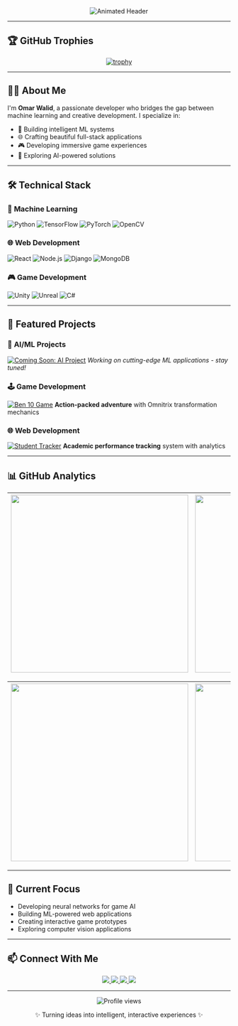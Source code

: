 <div align="center">
  <img src="https://readme-typing-svg.demolab.com?font=Fira+Code&weight=700&size=28&duration=4000&pause=1000&color=00F72D&background=0D111700&center=true&vCenter=true&width=600&lines=Machine+Learning+Engineer;Full-Stack+Developer;Game+Dev+Enthusiast;AI+%26+Creative+Coder" alt="Animated Header" />
</div>

---

## 🏆 **GitHub Trophies**
<div align="center">
  
[![trophy](https://github-profile-trophy.vercel.app/?username=omarwalied177&theme=onedark&no-bg=true&no-frame=true&column=8&margin-w=15&margin-h=15&rank=SECRET,SSS,SS,S,AAA,AA,A,B,C)](https://github.com/ryo-ma/github-profile-trophy)

</div>

---

## 👨‍💻 **About Me**
I'm **Omar Walid**, a passionate developer who bridges the gap between machine learning and creative development. I specialize in:
- 🤖 Building intelligent ML systems
- 🌐 Crafting beautiful full-stack applications
- 🎮 Developing immersive game experiences
- 🧠 Exploring AI-powered solutions

---

## 🛠️ **Technical Stack**

### 🤖 **Machine Learning**
![Python](https://img.shields.io/badge/Python-3776AB?style=for-the-badge&logo=python&logoColor=white)
![TensorFlow](https://img.shields.io/badge/TensorFlow-FF6F00?style=for-the-badge&logo=tensorflow&logoColor=white)
![PyTorch](https://img.shields.io/badge/PyTorch-EE4C2C?style=for-the-badge&logo=pytorch&logoColor=white)
![OpenCV](https://img.shields.io/badge/OpenCV-5C3EE8?style=for-the-badge&logo=opencv&logoColor=white)

### 🌐 **Web Development**
![React](https://img.shields.io/badge/React-61DAFB?style=for-the-badge&logo=react&logoColor=black)
![Node.js](https://img.shields.io/badge/Node.js-339933?style=for-the-badge&logo=nodedotjs&logoColor=white)
![Django](https://img.shields.io/badge/Django-092E20?style=for-the-badge&logo=django&logoColor=white)
![MongoDB](https://img.shields.io/badge/MongoDB-47A248?style=for-the-badge&logo=mongodb&logoColor=white)

### 🎮 **Game Development**
![Unity](https://img.shields.io/badge/Unity-100000?style=for-the-badge&logo=unity&logoColor=white)
![Unreal](https://img.shields.io/badge/Unreal-0E1128?style=for-the-badge&logo=unrealengine&logoColor=white)
![C#](https://img.shields.io/badge/C%23-239120?style=for-the-badge&logo=c-sharp&logoColor=white)

---

## 🚀 **Featured Projects**

### 🤖 **AI/ML Projects**
[![Coming Soon: AI Project](https://custom-icon-badges.demolab.com/badge/🚀_New_ML_Project-Coming_Soon-blue?style=for-the-badge&logo=rocket)](https://github.com/omarwalied177)
*Working on cutting-edge ML applications - stay tuned!*

### 🕹️ **Game Development**
[![Ben 10 Game](https://github-readme-stats.vercel.app/api/pin/?username=omarwalied177&repo=Ben10-Game&theme=dark&show_owner=true)](https://github.com/omarwalied177/Ben10-Game)
**Action-packed adventure** with Omnitrix transformation mechanics

### 🌐 **Web Development**
[![Student Tracker](https://github-readme-stats.vercel.app/api/pin/?username=omarwalied177&repo=Student---Tracking---System&theme=dark&show_owner=true)](https://github.com/omarwalied177/Student---Tracking---System)
**Academic performance tracking** system with analytics

---

## 📊 **GitHub Analytics**
<div align="center">
  
| <img src="https://github-readme-stats.vercel.app/api?username=omarwalied177&show_icons=true&theme=radical&hide_border=true" width="400" /> | <img src="https://github-readme-streak-stats.herokuapp.com/?user=omarwalied177&theme=radical&hide_border=true" width="400" /> |
| ------------- | ------------- |

| <img src="https://github-readme-stats.vercel.app/api/top-langs/?username=omarwalied177&layout=compact&theme=radical&hide_border=true" width="400" /> | <img src="https://github-profile-summary-cards.vercel.app/api/cards/productive-time?username=omarwalied177&theme=radical&utcOffset=8" width="400" /> |
| ------------- | ------------- |

</div>

---

## 🌟 **Current Focus**
- Developing neural networks for game AI
- Building ML-powered web applications
- Creating interactive game prototypes
- Exploring computer vision applications

---

## 📫 **Connect With Me**
<div align="center">
  <a href="mailto:omarwalied373@gmail.com">
    <img src="https://img.shields.io/badge/Gmail-D14836?style=for-the-badge&logo=gmail&logoColor=white" />
  </a>
  <a href="https://linkedin.com/in/topengomar">
    <img src="https://img.shields.io/badge/LinkedIn-0077B5?style=for-the-badge&logo=linkedin&logoColor=white" />
  </a>
  <a href="https://twitter.com/onlyyengg">
    <img src="https://img.shields.io/badge/Twitter-1DA1F2?style=for-the-badge&logo=twitter&logoColor=white" />
  </a>
  <a href="https://github.com/omarwalied177">
    <img src="https://img.shields.io/badge/GitHub-100000?style=for-the-badge&logo=github&logoColor=white" />
  </a>
</div>

---

<div align="center">
  <img src="https://komarev.com/ghpvc/?username=omarwalied177&label=Profile+Views&color=blueviolet&style=flat" alt="Profile views" /> 
  <p>✨ Turning ideas into intelligent, interactive experiences ✨</p>
</div>
